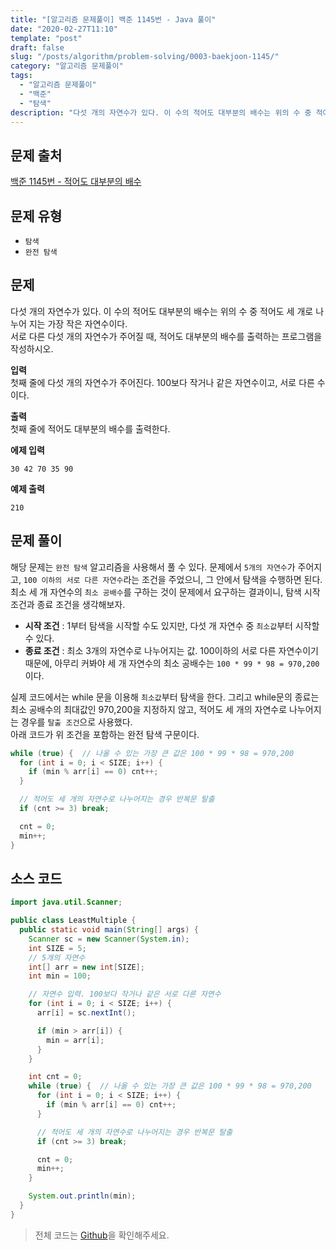 ```yaml
---
title: "[알고리즘 문제풀이] 백준 1145번 - Java 풀이"
date: "2020-02-27T11:10"
template: "post"
draft: false
slug: "/posts/algorithm/problem-solving/0003-baekjoon-1145/"
category: "알고리즘 문제풀이"
tags:
  - "알고리즘 문제풀이"
  - "백준"
  - "탐색"
description: "다섯 개의 자연수가 있다. 이 수의 적어도 대부분의 배수는 위의 수 중 적어도 세 개로 나누어 지는 가장 작은 자연수이다. 서로 다른 다섯 개의 자연수가 주어질 때, 적어도 대부분의 배수를 출력하는 프로그램을 작성하시오."
---
```


## 문제 출처

[백준 1145번 - 적어도 대부분의 배수](https://www.acmicpc.net/problem/1145)


## 문제 유형

- `탐색`
- `완전 탐색`


## 문제

다섯 개의 자연수가 있다. 이 수의 적어도 대부분의 배수는 위의 수 중 적어도 세 개로 나누어 지는 가장 작은 자연수이다.
<br />
서로 다른 다섯 개의 자연수가 주어질 때, 적어도 대부분의 배수를 출력하는 프로그램을 작성하시오.

**입력**
<br />
첫째 줄에 다섯 개의 자연수가 주어진다. 100보다 작거나 같은 자연수이고, 서로 다른 수이다.

**출력**
<br />
첫째 줄에 적어도 대부분의 배수를 출력한다.

**에제 입력**

```
30 42 70 35 90
```

**예제 출력**

```
210
```


## 문제 풀이

해당 문제는 `완전 탐색` 알고리즘을 사용해서 풀 수 있다. 문제에서 `5개의 자연수`가 주어지고, `100 이하의 서로 다른 자연수`라는 조건을 주었으니, 그 안에서 탐색을 수행하면 된다.
<br />
최소 세 개 자연수의 `최소 공배수`를 구하는 것이 문제에서 요구하는 결과이니, 탐색 시작 조건과 종료 조건을 생각해보자.

- **시작 조건** : 1부터 탐색을 시작할 수도 있지만, 다섯 개 자연수 중 `최소값`부터 시작할 수 있다.
- **종료 조건** : 최소 3개의 자연수로 나누어지는 값. 100이하의 서로 다른 자연수이기 때문에, 아무리 커봐야 세 개 자연수의 최소 공배수는 `100 * 99 * 98 = 970,200`이다.

실제 코드에서는 while 문을 이용해 `최소값`부터 탐색을 한다. 그리고 while문의 종료는 최소 공배수의 최대값인 970,200을 지정하지 않고, 적어도 세 개의 자연수로 나누어지는 경우를 `탈출 조건`으로 사용했다.
<br />
아래 코드가 위 조건을 포함하는 완전 탐색 구문이다.

```java
while (true) {  // 나올 수 있는 가장 큰 값은 100 * 99 * 98 = 970,200
  for (int i = 0; i < SIZE; i++) {
    if (min % arr[i] == 0) cnt++;
  }

  // 적어도 세 개의 자연수로 나누어지는 경우 반복문 탈출
  if (cnt >= 3) break;

  cnt = 0;
  min++;
}
```


## 소스 코드

```java
import java.util.Scanner;

public class LeastMultiple {
  public static void main(String[] args) {
    Scanner sc = new Scanner(System.in);
    int SIZE = 5;
    // 5개의 자연수
    int[] arr = new int[SIZE];
    int min = 100;

    // 자연수 입력. 100보다 작거나 같은 서로 다른 자연수
    for (int i = 0; i < SIZE; i++) {
      arr[i] = sc.nextInt();

      if (min > arr[i]) {
        min = arr[i];
      }
    }

    int cnt = 0;
    while (true) {  // 나올 수 있는 가장 큰 값은 100 * 99 * 98 = 970,200
      for (int i = 0; i < SIZE; i++) {
        if (min % arr[i] == 0) cnt++;
      }

      // 적어도 세 개의 자연수로 나누어지는 경우 반복문 탈출
      if (cnt >= 3) break;

      cnt = 0;
      min++;
    }

    System.out.println(min);
  }
}
```

> 전체 코드는 [Github](https://github.com/im-yeobi/algorithm/tree/master/algorithm/problem-solving/src/main/java/search/baekjoon/_1145)을 확인해주세요.